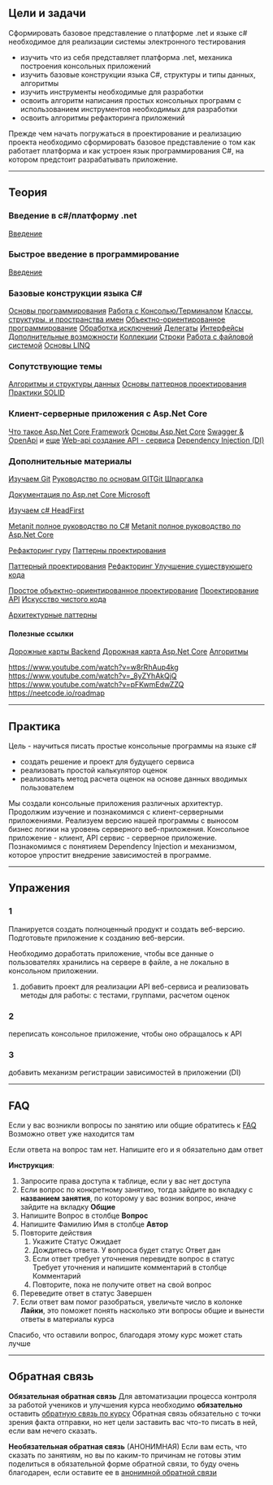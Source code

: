 ## Цели и задачи
Сформировать базовое представление о платформе .net и языке c# необходимое для реализации системы электронного тестирования
- изучить что из себя представляет платформа .net, механика построения консольных приложений 
- изучить базовые конструкции языка C#, структуры и типы данных, алгоритмы
- изучить инструменты необходимые для разработки
- освоить алгоритм написания простых консольных программ с использованием инструментов необходимых для разработки
- освоить алгоритмы рефакторинга приложений

Прежде чем начать погружаться в проектирование и реализацию проекта необходимо сформировать базовое представление о том как работает платформа и как устроен язык программирования C#, на котором предстоит разрабатывать приложение. 

---
## Теория

### Введение в c#/платформу .net
[Введение](https://metanit.com/sharp/tutorial/1.1.php)

### Быстрое введение в программирование
[Введение](https://metanit.com/common/langs/1.1.php)
### Базовые конструкции языка C\#
[Основы программирования](https://metanit.com/sharp/tutorial/1.5.php)
[Работа с Консолью/Терминалом](https://metanit.com/sharp/tutorial/2.15.php)
[Классы, структуры, и пространства имен](https://metanit.com/sharp/tutorial/3.1.php)
[Объектно-ориентированное программирование](https://metanit.com/sharp/tutorial/3.7.php)
[Обработка исключений](https://metanit.com/sharp/tutorial/2.14.php)
[Делегаты](https://metanit.com/sharp/tutorial/3.13.php)
[Интерфейсы](https://metanit.com/sharp/tutorial/3.9.php)
[Дополнительные возможности](https://metanit.com/sharp/tutorial/3.36.php)
[Коллекции](https://metanit.com/sharp/tutorial/3.36.php)
[Строки](https://metanit.com/sharp/tutorial/7.1.php)
[Работа с файловой системой](https://metanit.com/sharp/tutorial/5.1.php)
[Основы LINQ](https://metanit.com/sharp/tutorial/15.1.php)

### Сопутствующие темы
[Алгоритмы и структуры данных](https://metanit.com/sharp/algoritm/)
[Основы паттернов проектирования](https://metanit.com/sharp/patterns/1.1.php)
[Практики SOLID](https://metanit.com/sharp/patterns/5.1.php)

### Клиент-серверные приложения с Asp.Net Core
[Что такое Asp.Net Core Framework](https://metanit.com/sharp/aspnet6/1.1.php)
[Основы Asp.Net Core](https://metanit.com/sharp/aspnet6/2.1.php) 
[Swagger & OpenApi](https://timeweb.cloud/blog/chto-takoe-swagger-i-kak-on-oblegchaet-rabotu-s-api?utm_source=chatgpt.com) и [еще](https://habr.com/ru/companies/simbirsoft/articles/707108/)
[Web-api создание API - сервиса](https://metanit.com/sharp/aspnet6/11.1.php) 
[Dependency Injection (DI)](https://metanit.com/sharp/aspnet6/4.1.php)

### Дополнительные материалы
[Изучаем Git](https://codelibrary.info/books/dlya-programmistov/izuchaem-git-poshagovoe-rukovodstvo)
[Руководство по основам GIT](https://proglib.io/p/polnoe-rukovodstvo-po-osnovam-git-2023-04-05)[Git Шпаргалка](https://yourtodo.life/ru/posts/shpargalka-po-git-komandam/)

[Документация по Asp.net Core Microsoft](https://learn.microsoft.com/ru-ru/aspnet/core/?view=aspnetcore-6.0)

[Изучаем c# HeadFirst](https://codelibrary.info/books/c-sharp/item/439-izuchaem-c?highlight=WyJjIl0=)

[Metanit полное руководство по C#](https://metanit.com/sharp/tutorial/1.1.php)
[Metanit полное руководство по Asp.Net Core](https://metanit.com/sharp/aspnet6/)

[Рефакторинг гуру](https://refactoring.guru/ru/refactoring)
[Паттерны проектирования](https://refactoring.guru/ru/design-patterns)

[Паттерный проектирования](https://codelibrary.info/books/c-sharp/patterny-proektirovaniya-dlya-c-i-platformy-net-core?highlight=WyJjIl0=)
[Рефакторинг Улучшение существующего кода](https://codelibrary.info/books/dlya-programmistov/refaktoring)

[Простое объектно-ориентированное проектирование](https://codelibrary.info/books/dlya-programmistov/prostoe-obektno-orientirovannoe-proektirovanie)
[Проектирование API](https://codelibrary.info/books/dlya-programmistov/proektirovanie-arkhitektury-api)
[Искусство чистого кода](https://codelibrary.info/best-books/c-sharp?highlight=WyJjIl0=)

[Архитектурные паттерны](https://github.com/RefactoringGuru/design-patterns-csharp)
#### Полезные ссылки
[Дорожные карты Backend](https://roadmap.sh/backend)
[Дорожная карта Asp.Net Core](https://roadmap.sh/aspnet-core)
[Алгоритмы](https://neetcode.io/roadmap)

https://www.youtube.com/watch?v=w8rRhAup4kg
https://www.youtube.com/watch?v=_8yZYhAkQjQ
https://www.youtube.com/watch?v=pFKwmEdwZZQ
https://neetcode.io/roadmap

---
## Практика
Цель - научиться писать простые консольные программы на языке c#
- создать решение и проект для будущего сервиса
- реализовать простой калькулятор оценок
- реализовать метод расчета оценок на основе данных вводимых пользователем

Мы создали консольные приложения различных архитектур. Продолжим изучение и познакомимся с клиент-серверными приложениями. Реализуем версию нашей программы с выносом бизнес логики на уровень серверного веб-приложения. Консольное приложение - клиент, API сервис - серверное приложение. Познакомимся с понятияем Dependency Injection и механизмом, которое упростит внедрение зависимостей в программе.

---
## Упражения
### 1
Планируется создать полноценный продукт и создать веб-версию. Подготовьте приложение к созданию веб-версии.

Необходимо доработать приложение, чтобы все данные о пользователях хранились на сервере в файле, а не локально в
консольном приложении.
1. добавить проект для реализации API веб-сервиса и реализовать методы для работы: с тестами, группами, расчетом оценок

### 2
переписать консольное приложение, чтобы оно обращалось к API

### 3
добавить механизм регистрации зависимостей в приложении (DI)

---
## FAQ
Если у вас возникли вопросы по занятию или общие обратитесь к [FAQ](https://docs.google.com/spreadsheets/d/1_n-wfeDpjv3-NcWxreu7minH0JQ-ooQb9B1KtNMU0eI/edit?usp=sharing)
Возможно ответ уже находится там

Если ответа на вопрос там нет. Напишите его и я обязательно дам ответ

**Инструкция**:
1. Запросите права доступа к таблице, если у вас нет доступа
2. Если вопрос по конкретному занятию, тогда зайдите во вкладку с **названием занятия**, по которому у вас возник вопрос, иначе зайдите на вкладку **Общие**
3. Напишите Вопрос в столбце **Вопрос**
4. Напишите Фамилию Имя в столбце **Автор**
5. Повторите действия
	1. Укажите Статус Ожидает 
	2. Дождитесь ответа. У вопроса будет статус Ответ дан
	3. Если ответ требует уточнения перевидте вопрос в статус Требует уточнения и напишите комментарий в столбце Комментарий
	4. Повторите, пока не получите ответ на свой вопрос
6. Переведите ответ в статус Завершен
7. Если ответ вам помог разобраться, увеличьте число в колонке **Лайки**, это поможет понять насколько эти вопросы общие и вынести ответы в материалы курса

Спасибо, что оставили вопрос, благодаря этому курс может стать лучше

---
## Обратная связь
**Обязательная обратная связь**
Для автоматизации процесса контроля за работой учеников и улучшения курса необходимо **обязательно** оставить [обратную связь по курсу](https://docs.google.com/forms/d/e/1FAIpQLSfOZTyNNNA-GDpWapoh7g_fmHYYpO8_1ZnoWsDyQTubAHvrFw/viewform?usp=dialog)
Обратная связь обязательно с точки зрения факта отправки, но нет цели заставить вас что-то писать в ней, если вам нечего сказать.

**Необязательная обратная связь** (АНОНИМНАЯ)
Если вам есть, что сказать по занятиям, но вы по каким-то причинам не готовы этим поделиться в обязательной форме обратной связи, то буду очень благодарен, если оставите ее в [анонимной обратной связи](https://docs.google.com/forms/d/e/1FAIpQLSfvVEkllf7gLIlkZLLwKXgkLVbj2sHrX4wMT4dcCeICE-K1rQ/viewform?usp=dialog)
